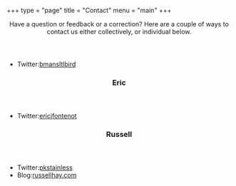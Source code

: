 +++
type = "page"
title = "Contact"
menu = "main"
+++

<article id="contactListContainer">
<section class="individualContactList">
<header><p>Have a question or feedback or a correction?  Here are a
couple of ways to contact us either collectively, or individual below.</p></header>
<ul class="contactList">
<li><span class="label">Twitter:</span><a href="http://twitter.com/bmansltlbird">bmansltlbird</a></li>
</ul>
</section>

<section class="individualContactList">
<header><h1>Eric</h1></header>
<ul class="contactList">
<li><span class="label">Twitter:</span><a href="http://twitter.com/ericjfontenot">ericjfontenot</a></li>
</ul>
</section>

<section class="individualContactList">
<header><h1>Russell</h1></header>
<ul class="contactList">
<li><span class="label">Twitter:</span><a href="http://twitter.com/pkstainless">pkstainless</a></li>
<li><span class="label">Blog:</span><a href="http://russellhay.com">russellhay.com</a></li>
</ul>
</section>
</article>